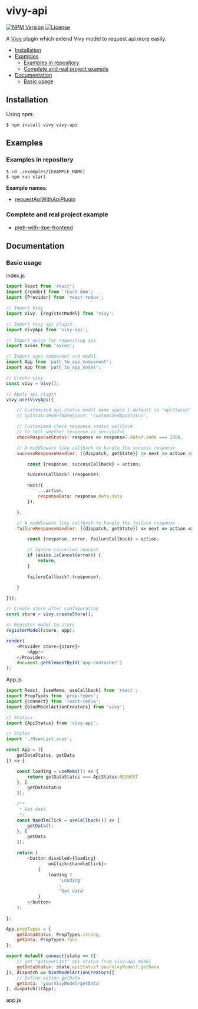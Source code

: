[npm-image]: https://img.shields.io/npm/v/vivy-api.svg?style=flat-square

[npm-url]: https://npmjs.org/package/vivy-api

[license-image]: https://img.shields.io/npm/l/vivy-api.svg?style=flat-square

[vivy-url]: https://github.com/fatalxiao/vivy

[connected-react-router-url]: https://github.com/supasate/connected-react-router

[request-api-with-api-plugin-example-url]: https://github.com/fatalxiao/vivy-api/tree/main/examples/requestApiWithApiPlugin

[pieb-with-dpe-frontend-url]: https://github.com/fatalxiao/pieb-with-dpe-frontend

# vivy-api

[![NPM Version][npm-image]][npm-url]
[![License][license-image]][npm-url]

A [Vivy][vivy-url] plugin which extend Vivy model to request api more easily.

* [Installation](#installation)
* [Examples](#examples)
    * [Examples in repository](#examples-in-repository)
    * [Complete and real project example](#complete-and-real-project-example)
* [Documentation](#documentation)
    * [Basic usage](#basic-usage)

## Installation

Using npm:

```shell
$ npm install vivy vivy-api
```

## Examples

### Examples in repository

```shell
$ cd ./examples/[EXAMPLE_NAME]
$ npm run start
```

**Example names**:

* [requestApiWithApiPlugin][request-api-with-api-plugin-example-url]

### Complete and real project example

* [pieb-with-dpe-frontend][pieb-with-dpe-frontend-url]

## Documentation

### Basic usage

index.js

```js
import React from 'react';
import {render} from 'react-dom';
import {Provider} from 'react-redux';

// Import Vivy
import Vivy, {registerModel} from 'vivy';

// Import Vivy api plugin
import VivyApi from 'vivy-api';

// Import axios for requesting api
import axios from 'axios';

// Import sync component and model
import App from 'path_to_app_component';
import app from 'path_to_app_model';

// Create vivy
const vivy = Vivy();

// Apply api plugin
vivy.use(VivyApi({

    // Customized api status model name space ( default is "apiStatus" )
    // apiStatusModelNameSpace: 'customizedApiStatus',

    // Customized check response status callback
    // to tell whether response is successful
    checkResponseStatus: response => response?.data?.code === 2000,

    // A middleware like callback to handle the success response
    successResponseHandler: ({dispatch, getState}) => next => action => {

        const {response, successCallback} = action;

        successCallback?.(response);

        next({
            ...action,
            responseData: response.data.data
        });

    },

    // A middleware like callback to handle the failure response
    failureResponseHandler: ({dispatch, getState}) => next => action => {

        const {response, error, failureCallback} = action;

        // Ignore cancelled request
        if (axios.isCancel(error)) {
            return;
        }

        failureCallback?.(response);

    }

}));

// Create store after configuration
const store = vivy.createStore();

// Register model to store
registerModel(store, app);

render(
    <Provider store={store}>
        <App/>
    </Provider>,
    document.getElementById('app-container')
);
```

App.js

```js
import React, {useMemo, useCallback} from 'react';
import PropTypes from 'prop-types';
import {connect} from 'react-redux';
import {bindModelActionCreators} from 'vivy';

// Statics
import {ApiStatus} from 'vivy-api';

// Styles
import './UserList.scss';

const App = ({
    getDataStatus, getData
}) => {

    const loading = useMemo(() => {
        return getDataStatus === ApiStatus.REQUEST
    }, [
        getDataStatus
    ]);

    /**
     * Get data
     */
    const handleClick = useCallback(() => {
        getData();
    }, [
        getData
    ]);

    return (
        <button disabled={loading}
                onClick={handleClick}>
            {
                loading ?
                    'Loading'
                    :
                    'Get data'
            }
        </button>
    );

};

App.propTypes = {
    getDataStatus: PropTypes.string,
    getData: PropTypes.func
};

export default connect(state => ({
    // get "getUserList" api status from vivy-api model
    getDataStatus: state.apiStatus?.yourVivyModel?.getData
}), dispatch => bindModelActionCreators({
    // Define action getData
    getData: 'yourVivyModel/getData'
}, dispatch))(App);
```

app.js

```js

```
